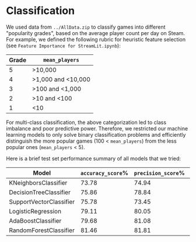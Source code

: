 # Classification
We used data from ``../AllData.zip`` to classify games into different "popularity grades", based on the average player count per day on Steam. For example, we defined the following rubric for heuristic feature selection (see ``Feature Importance for StreamLit.ipynb``):

| Grade | `mean_players` |
|-------|----------------|
|5|>10,000|
|4|>1,000 and <10,000|
|3|>100 and <1,000|
|2|>10 and <100|
|1|<10|

For multi-class classification, the above categorization led to class imbalance and poor predictive power. Therefore, we restricted our machine learning models to only solve binary classification problems and efficiently distinguish the more popular games (100 < `mean_players`) from the less popular ones (`mean_players` < 5).

Here is a brief test set performance summary of all models that we tried:

| Model | `accuracy_score`% | `precision_score`% | `recall_score`% | `f1_score`% | `AUC_score`% |
|-------|-------------------|--------------------|-----------------|-------------|--------------|
|KNeighborsClassifier|73.78|74.94|71.96|73.42|81.86|
|DecisionTreeClassifier|75.86|78.84|75.96|74.77|82.18|
|SupportVectorClassifier|75.78|73.45|81.24|77.15|83.1|
|LogisticRegression|79.11|80.05|77.92|78.97|87.41|
|AdaBoostClassifier|79.68|81.08|78.47|79.38|88.8|
|RandomForestClassifier|81.46|81.81|81.86|81.58|89.61|
